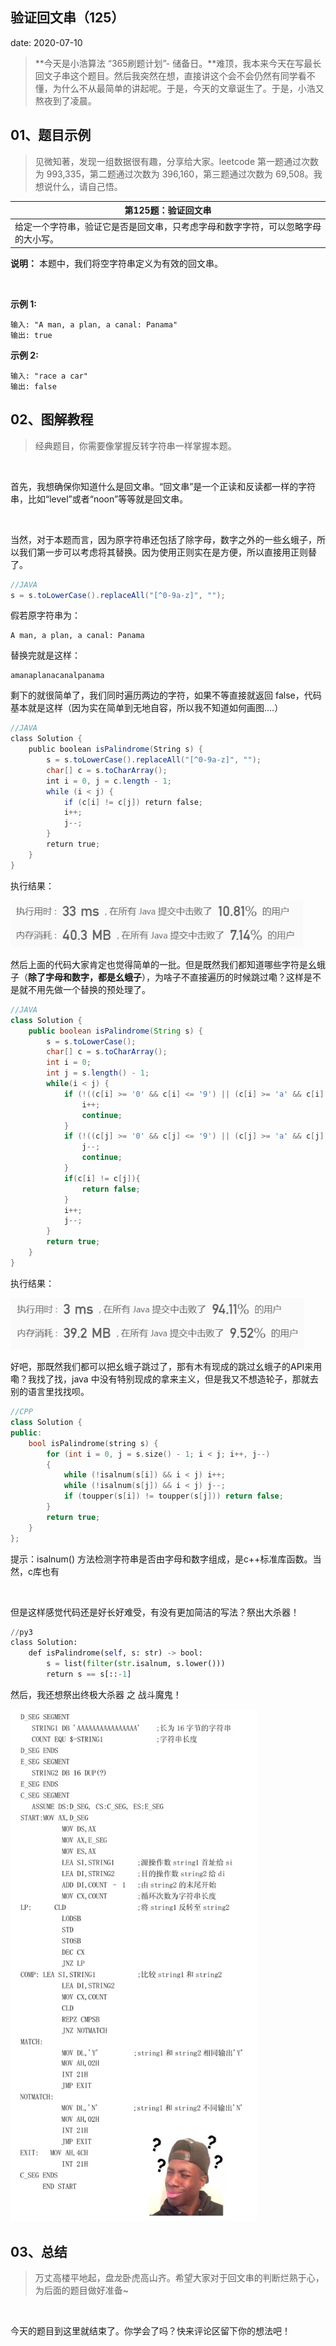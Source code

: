  
##	验证回文串（125）
date:	2020-07-10
 

> **今天是小浩算法 “365刷题计划”- 储备日。**难顶，我本来今天在写最长回文子串这个题目。然后我突然在想，直接讲这个会不会仍然有同学看不懂，为什么不从最简单的讲起呢。于是，今天的文章诞生了。于是，小浩又熬夜到了凌晨。

## 01、题目示例

> 见微知著，发现一组数据很有趣，分享给大家。leetcode 第一题通过次数为 993,335，第二题通过次数为 396,160，第三题通过次数为 69,508。我想说什么，请自己悟。

| 第125题：验证回文串                                          |
| ------------------------------------------------------------ |
| 给定一个字符串，验证它是否是回文串，只考虑字母和数字字符，可以忽略字母的大小写。 |

**说明：** 本题中，我们将空字符串定义为有效的回文串。

<br/>

**示例 1:**

```
输入: "A man, a plan, a canal: Panama"
输出: true
```

**示例 2:**

```
输入: "race a car"
输出: false
```

## 02、图解教程

> 经典题目，你需要像掌握反转字符串一样掌握本题。

<br/>

首先，我想确保你知道什么是回文串。“回文串”是一个正读和反读都一样的字符串，比如“level”或者“noon”等等就是回文串。

<br/>

当然，对于本题而言，因为原字符串还包括了除字母，数字之外的一些幺蛾子，所以我们第一步可以考虑将其替换。因为使用正则实在是方便，所以直接用正则替了。

```java
//JAVA
s = s.toLowerCase().replaceAll("[^0-9a-z]", "");
```

假若原字符串为：

```
A man, a plan, a canal: Panama
```

替换完就是这样：

```
amanaplanacanalpanama
```

剩下的就很简单了，我们同时遍历两边的字符，如果不等直接就返回 false，代码基本就是这样（因为实在简单到无地自容，所以我不知道如何画图....）

```java
//JAVA 
class Solution { 
    public boolean isPalindrome(String s) { 
        s = s.toLowerCase().replaceAll("[^0-9a-z]", "");
        char[] c = s.toCharArray(); 
        int i = 0, j = c.length - 1; 
        while (i < j) { 
            if (c[i] != c[j]) return false; 
            i++;
            j--;
        }
        return true;
    }
}
```

执行结果：

<img src="./305/1.jpg" alt="PNG" style="zoom: 80%;" />

然后上面的代码大家肯定也觉得简单的一批。但是既然我们都知道哪些字符是幺蛾子（**除了字母和数字，都是幺蛾子**），为啥子不直接遍历的时候跳过嘞？这样是不是就不用先做一个替换的预处理了。

```java
//JAVA
class Solution {
    public boolean isPalindrome(String s) {
        s = s.toLowerCase();
        char[] c = s.toCharArray();
        int i = 0;
        int j = s.length() - 1;
        while(i < j) {
            if (!((c[i] >= '0' && c[i] <= '9') || (c[i] >= 'a' && c[i] <= 'z'))) {
                i++;
                continue;
            }
            if (!((c[j] >= '0' && c[j] <= '9') || (c[j] >= 'a' && c[j] <= 'z'))) {
                j--;
                continue;
            }
            if(c[i] != c[j]){
                return false;
            }
            i++;
            j--;
        }
        return true;
    }
}
```

执行结果：

<img src="./305/2.jpg" alt="PNG" style="zoom: 80%;" />

好吧，那既然我们都可以把幺蛾子跳过了，那有木有现成的跳过幺蛾子的API来用嘞？我找了找，java 中没有特别现成的拿来主义，但是我又不想造轮子，那就去别的语言里找找呗。

```cpp
//CPP
class Solution {
public:
    bool isPalindrome(string s) {
        for (int i = 0, j = s.size() - 1; i < j; i++, j--)     
        {
            while (!isalnum(s[i]) && i < j) i++;       
            while (!isalnum(s[j]) && i < j) j--;   
            if (toupper(s[i]) != toupper(s[j])) return false;
        }
        return true;
    }
};
```

提示：isalnum() 方法检测字符串是否由字母和数字组成，是c++标准库函数。当然，c库也有

<br/>

但是这样感觉代码还是好长好难受，有没有更加简洁的写法？祭出大杀器！

```python
//py3
class Solution:
    def isPalindrome(self, s: str) -> bool:
        s = list(filter(str.isalnum, s.lower()))
        return s == s[::-1] 
```

然后，我还想祭出终极大杀器 之 战斗魔鬼！

<img src="./305/3.jpg" alt="PNG" style="zoom: 80%;" />

## 03、总结

> 万丈高楼平地起，盘龙卧虎高山齐。希望大家对于回文串的判断烂熟于心，为后面的题目做好准备~

<br/>

今天的题目到这里就结束了。你学会了吗？快来评论区留下你的想法吧！